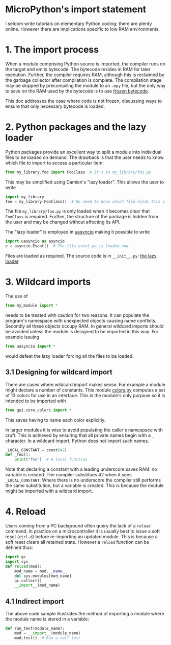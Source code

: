 # MicroPython's import statement

I seldom write tutorials on elementary Python coding; there are plenty online.
However there are implications specific to low RAM environments.

# 1. The import process

When a module comprising Python source is imported, the compiler runs on the
target and emits bytecode. The bytecode resides in RAM for later execution.
Further, the compiler requires RAM, although this is reclaimed by the garbage
collector after compilation is complete. The compilation stage may be skipped
by precompiling the module to an `.mpy` file, but the only way to save on the
RAM used by the bytecode is to use
[frozen bytecode](http://docs.micropython.org/en/latest/reference/manifest.html).

This doc addresses the case where code is not frozen, discussing ways to ensure
that only necessary bytecode is loaded.

# 2. Python packages and the lazy loader

Python packages provide an excellent way to split a module into individual
files to be loaded on demand. The drawback is that the user needs to know which
file to import to access a particular item:
```python
from my_library.foo import FooClass  # It's in my_library/foo.py
```
This may be simplified using Damien's "lazy loader". This allows the user to
write
```python
import my_library
foo = my_library.FooClass()  # No need to know which file holds this class
```
The file `my_library/foo.py` is only loaded when it becomes clear that
`FooClass` is required. Further, the structure of the package is hidden from
the user and may be changed without affecting its API.

The "lazy loader" is employed in
[uasyncio](https://github.com/micropython/micropython/tree/master/extmod/uasyncio)
making it possible to write
```python
import uasyncio as asyncio
e = asyncio.Event()  # The file event.py is loaded now
```
Files are loaded as required. The source code is in `__init__.py`: 
[the lazy loader](https://github.com/micropython/micropython/blob/master/extmod/uasyncio/__init__.py).

# 3. Wildcard imports

The use of
```python
from my_module import *
```
needs to be treated with caution for two reasons. It can populate the program's
namespace with unexpected objects causing name conflicts. Secondly all these
objects occupy RAM. In general wildcard imports should be avoided unless the
module is designed to be imported in this way. For example issuing
```python
from uasyncio import *
```
would defeat the lazy loader forcing all the files to be loaded.

## 3.1 Designing for wildcard import

There are cases where wildcard import makes sense. For example a module might
declare a number of constants. This module 
[colors.py](https://github.com/peterhinch/micropython-nano-gui/blob/master/gui/core/colors.py)
computes a set of 13 colors for use in an interface. This is the module's only
purpose so it is intended to be imported with
```python
from gui.core.colors import *
```
This saves having to name each color explicitly.

In larger modules it is wise to avoid populating the caller's namespace with
cruft. This is achieved by ensuring that all private names begin with a `_`
character. In a wildcard import, Python does not import such names.
```python
_LOCAL_CONSTANT = const(42)
def _foo():
    print("foo")  # A local function
```
Note that declaring a constant with a leading underscore saves RAM: no
variable is created. The compiler substitues 42 when it sees `_LOCAL_CONSTANT`.
Where there is no underscore the compiler still performs the same substitution,
but a variable is created. This is because the module might be imported with a
wildcard import.

# 4. Reload

Users coming from a PC background often query the lack of a `reload` command.
In practice on a microcontroller it is usually best to issue a soft reset
(`ctrl-d`) before re-importing an updated module. This is because a soft reset
clears all retained state. However a `reload` function can be defined thus:
```python
import gc
import sys
def reload(mod):
    mod_name = mod.__name__
    del sys.modules[mod_name]
    gc.collect()
    __import__(mod_name)
```
## 4.1 Indirect import

The above code sample illustrates the method of importing a module where the
module name is stored in a variable:
```python
def run_test(module_name):
    mod = __import__(module_name)
    mod.test()  # Run a self test
```
